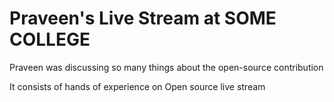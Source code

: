 # Praveen's Live Stream at SOME COLLEGE

Praveen was discussing so many things about the open-source contribution 

It consists of hands of experience on Open source live stream 
